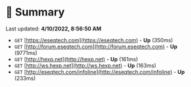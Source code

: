 # 📖 Summary
Last updated: **4/10/2022, 8:56:50 AM**

- `GET` [https://eseqtech.com](https://eseqtech.com) - **Up** (350ms)
- `GET` [http://forum.eseqtech.com](http://forum.eseqtech.com) - **Up** (9771ms)
- `GET` [http://hexp.net](http://hexp.net) - **Up** (161ms)
- `GET` [http://ws.hexp.net](http://ws.hexp.net) - **Up** (163ms)
- `GET` [http://eseqtech.com/infoline](http://eseqtech.com/infoline) - **Up** (233ms)
